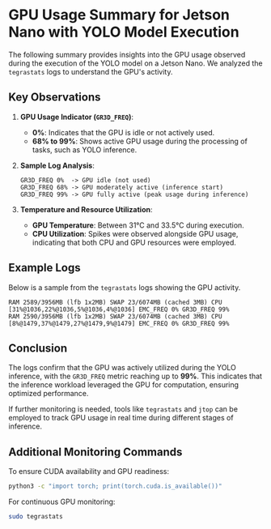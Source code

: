 
# GPU Usage Summary for Jetson Nano with YOLO Model Execution

The following summary provides insights into the GPU usage observed during the execution of the YOLO model on a Jetson Nano. We analyzed the `tegrastats` logs to understand the GPU's activity.

## Key Observations

1. **GPU Usage Indicator (`GR3D_FREQ`)**:
   - **0%**: Indicates that the GPU is idle or not actively used.
   - **68% to 99%**: Shows active GPU usage during the processing of tasks, such as YOLO inference.

2. **Sample Log Analysis**:
   ```
   GR3D_FREQ 0%  -> GPU idle (not used)
   GR3D_FREQ 68% -> GPU moderately active (inference start)
   GR3D_FREQ 99% -> GPU fully active (peak usage during inference)
   ```

3. **Temperature and Resource Utilization**:
   - **GPU Temperature**: Between 31°C and 33.5°C during execution.
   - **CPU Utilization**: Spikes were observed alongside GPU usage, indicating that both CPU and GPU resources were employed.

## Example Logs

Below is a sample from the `tegrastats` logs showing the GPU activity.

```
RAM 2589/3956MB (lfb 1x2MB) SWAP 23/6074MB (cached 3MB) CPU [31%@1036,22%@1036,5%@1036,4%@1036] EMC_FREQ 0% GR3D_FREQ 99%
RAM 2590/3956MB (lfb 1x2MB) SWAP 23/6074MB (cached 3MB) CPU [8%@1479,37%@1479,27%@1479,9%@1479] EMC_FREQ 0% GR3D_FREQ 99%
```

## Conclusion

The logs confirm that the GPU was actively utilized during the YOLO inference, with the `GR3D_FREQ` metric reaching up to **99%**. This indicates that the inference workload leveraged the GPU for computation, ensuring optimized performance.

If further monitoring is needed, tools like `tegrastats` and `jtop` can be employed to track GPU usage in real time during different stages of inference.

## Additional Monitoring Commands

To ensure CUDA availability and GPU readiness:
```bash
python3 -c "import torch; print(torch.cuda.is_available())"
```

For continuous GPU monitoring:
```bash
sudo tegrastats
```
